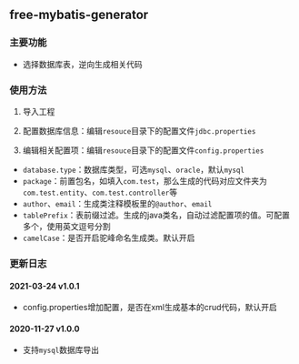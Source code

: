 ## free-mybatis-generator

### 主要功能
* 选择数据库表，逆向生成相关代码

### 使用方法
1. 导入工程

2. 配置数据库信息：编辑`resouce`目录下的配置文件`jdbc.properties`

3. 编辑相关配置项：编辑`resouce`目录下的配置文件`config.properties` 
* `database.type`：数据库类型，可选`mysql`、`oracle`，默认`mysql`
* `package`：前置包名，如填入`com.test`，那么生成的代码对应文件夹为`com.test.entity`、`com.test.controller`等
* `author`、`email`：生成类注释模板里的`@author`、`email`
* `tablePrefix`：表前缀过滤。生成的java类名，自动过滤配置项的值。可配置多个，使用英文逗号分割
* `camelCase`：是否开启驼峰命名生成类。默认开启

### 更新日志

#### 2021-03-24 v1.0.1
* config.properties增加配置，是否在xml生成基本的crud代码，默认开启

#### 2020-11-27 v1.0.0
* 支持`mysql`数据库导出